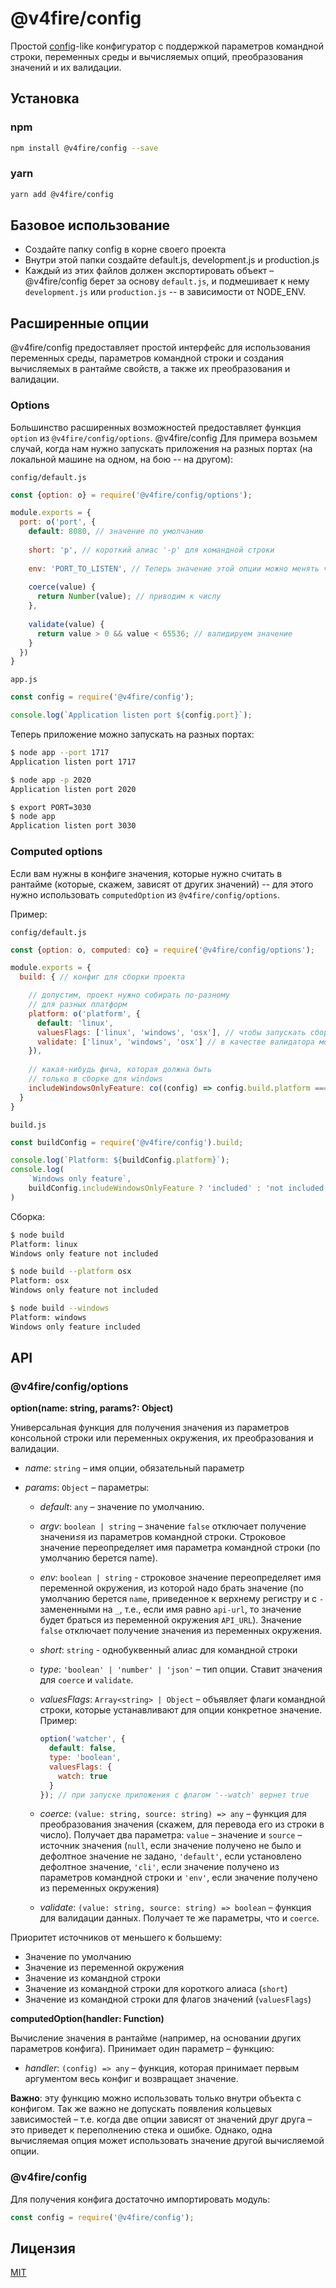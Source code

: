 # @v4fire/config

Простой [config](https://www.npmjs.com/package/config)-like конфигуратор с поддержкой параметров командной строки, переменных среды и вычисляемых опций, преобразования значений и их валидации.

## Установка

### npm

```bash
npm install @v4fire/config --save
```

### yarn

```bash
yarn add @v4fire/config
```

## Базовое использование

- Создайте папку config в корне своего проекта
- Внутри этой папки создайте default.js, development.js и production.js
- Каждый из этих файлов должен экспортировать объект – @v4fire/config берет за основу `default.js`, и подмешивает к нему `development.js` или `production.js` -- в зависимости от NODE_ENV.
 
## Расширенные опции

@v4fire/config предоставляет простой интерфейс для использования переменных среды, параметров командной строки и создания вычисляемых в рантайме свойств, а также их преобразования и валидации.

### Options

Большинство расширенных возможностей предоставляет функция `option` из `@v4fire/config/options`.
@v4fire/config
Для примера возьмем случай, когда нам нужно запускать приложения на разных портах (на локальной машине на одном, на бою -- на другом):

`config/default.js`
```js
const {option: o} = require('@v4fire/config/options');

module.exports = {
  port: o('port', {
    default: 8080, // значение по умолчанию
    
    short: 'p', // короткий алиас '-p' для командной строки
    
    env: 'PORT_TO_LISTEN', // Теперь значение этой опции можно менять через переменную окружения PORT_TO_LISTEN 
    
    coerce(value) {
      return Number(value); // приводим к числу
    },
    
    validate(value) {
      return value > 0 && value < 65536; // валидируем значение
    }
  })
}
```

`app.js`
```js
const config = require('@v4fire/config');

console.log(`Application listen port ${config.port}`);
```

Теперь приложение можно запускать на разных портах:

```bash
$ node app --port 1717
Application listen port 1717

$ node app -p 2020
Application listen port 2020

$ export PORT=3030
$ node app
Application listen port 3030
```

### Сomputed options

Если вам нужны в конфиге значения, которые нужно считать в рантайме (которые, скажем, зависят от других значений) -- для этого нужно использовать `computedOption` из `@v4fire/config/options`.

Пример:

`config/default.js`

```js
const {option: o, computed: co} = require('@v4fire/config/options');

module.exports = {
  build: { // конфиг для сборки проекта

    // допустим, проект нужно собирать по-разному
    // для разных платформ
    platform: o('platform', {
      default: 'linux',
      valuesFlags: ['linux', 'windows', 'osx'], // чтобы запускать сборку сразу с флагом --windows, например
      validate: ['linux', 'windows', 'osx'] // в качестве валидатора можно передать список возможных значений
    }),
    
    // какая-нибудь фича, которая должна быть 
    // только в сборке для windows
    includeWindowsOnlyFeature: co((config) => config.build.platform === 'windows')
  }
}
```

`build.js`

```js
const buildConfig = require('@v4fire/config').build;

console.log(`Platform: ${buildConfig.platform}`);
console.log(
	`Windows only feature`,
	buildConfig.includeWindowsOnlyFeature ? 'included' : 'not included'
)
```

Сборка:

```bash
$ node build
Platform: linux
Windows only feature not included

$ node build --platform osx
Platform: osx
Windows only feature not included

$ node build --windows
Platform: windows
Windows only feature included
```

## API

### @v4fire/config/options

**option(name: string, params?: Object)**

Универсальная функция для получения значения из параметров консольной строки или переменных окружения, их преобразования и валидации.

- _name_: `string` – имя опции, обязательный параметр

- _params_: `Object` – параметры:

  - _default_: `any` – значение по умолчанию.

  - _argv_: `boolean | string` – значение `false` отключает получение значени≤я из параметров командной строки. Строковое значение переопределяет имя параметра командной строки (по умолчанию берется name).
  
  - _env_: `boolean | string` - строковое значение переопределяет имя переменной окружения, из которой надо брать значение (по умолчанию берется `name`, приведенное к верхнему регистру и с `-` замененными на `_`, т.е., если имя равно `api-url`, то значение будет браться из переменной окружения `API_URL`). Значение `false` отключает получение значения из переменных окружения. 

  - _short_: `string` - однобуквенный алиас для командной строки

  - _type_: `'boolean' | 'number' | 'json'` – тип опции. Ставит значения для `coerce` и `validate`.

  - _valuesFlags_: `Array<string> | Object` – объявляет флаги командной строки, которые устанавливают для опции конкретное значение. Пример:
   
    ```js
    option('watcher', {
      default: false,
      type: 'boolean',
      valuesFlags: {
        watch: true
      }
    }); // при запуске приложения с флагом '--watch' вернет true
    ```

  - _coerce_: `(value: string, source: string) => any` – функция для преобразования значения (скажем, для перевода его из строки в число). Получает два параметра: `value` – значение и `source` – источник значения (`null`, если значение получено не было и дефолтное значение не задано, `'default'`, если установлено дефолтное значение, `'cli'`, если значение получено из параметров командной строки и `'env'`, если значение получено из переменных окружения)
  
  - _validate_: `(value: string, source: string) => boolean` – функция для валидации данных. Получает те же параметры, что и `coerce`.
  
Приоритет источников от меньшего к большему: 
  - Значение по умолчанию
  - Значение из переменной окружения
  - Значение из командной строки
  - Значение из командной строки для короткого алиаса (`short`)
  - Значение из командной строки для флагов значений (`valuesFlags`)

**computedOption(handler: Function)**

Вычисление значения в рантайме (например, на основании других параметров конфига). Принимает один параметр – функцию:

  - _handler_: `(config) => any` – функция, которая принимает первым аргументом весь конфиг и возвращает значение.

**Важно**: эту функцию можно использовать только внутри объекта с конфигом. Так же важно не допускать появления кольцевых зависимостей – т.е. когда две опции зависят от значений друг друга – это приведет к переполнению стека и ошибке. Однако, одна вычисляемая опция может использовать значение другой вычисляемой опции.

### @v4fire/config

Для получения конфига достаточно импортировать модуль:

```js
const config = require('@v4fire/config');
```

## Лицензия

[MIT](https://github.com/V4Fire/Config/blob/master/LICENSE)
